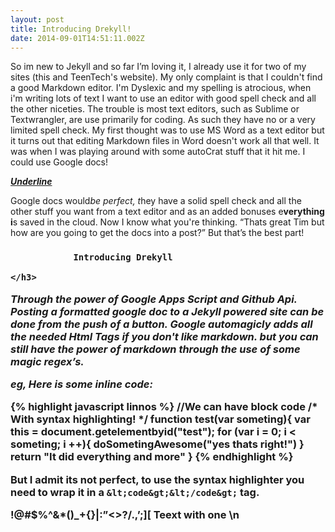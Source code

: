 ```yaml
---
layout: post
title: Introducing Drekyll!
date: 2014-09-01T14:51:11.002Z
---
```



So im new to Jekyll and so far I’m loving it, I already use it for two of my sites (this and TeenTech's website). My only complaint is that I couldn't find a good Markdown editor. I'm Dyslexic and my spelling is atrocious, when i'm writing lots of text I want to use an editor with good spell check and all the other niceties. The trouble is most text editors, such as Sublime or Textwrangler, are use primarily for coding. As such they have no or a very limited spell check. My first thought was to use MS Word as a text editor but it turns out that editing Markdown files in Word doesn't work all that well. It was when I was playing around with some autoCrat stuff that it hit me. I could use Google docs!

<!--more-->

<span style="font-style:italic;text-decoration:underline;font-weight:bold;">Underline</span>

Google docs would<span style="font-style:italic;">be perfect, t</span>hey have a solid spell check and all the other stuff you want from a text editor and as an added bonuses e<span style="font-weight:bold;">verything i</span>s saved in the cloud. Now I know what you're thinking. “Thats great Tim but how are you going to get the docs into a post?” But that’s the best part!

<h3 style="page-break-after:avoid;">

				Introducing Drekyll

	</h3>

<span style="font-style:italic;">Through the power of Google Apps Script and Github Api. Posting a formatted google doc to a Jekyll powered site can be done from the push of a button. Google automagicly adds all the needed Html Tags if you don't like markdown. but you can still have the power of markdown through the use of some magic regex’s.</span>

<span style="font-style:italic;">eg, Here is some inline code:</span>

{% highlight javascript linnos %}
//We can have block code
/* With syntax highlighting! */
function test(var someting){
   var this = document.getelementbyid("test");
   for (var i = 0; i &lt; someting; i ++){
      doSometingAwesome("yes thats right!")
   }
   return "It did everything and more"
}
{% endhighlight %}

But I admit its not perfect, to use the syntax highlighter you need to wrap it in a `&lt;code&gt;&lt;/code&gt;` tag.

!@#$%^&amp;*()_+{}|:”&lt;&gt;?/.,’;\][
Teext with one \n
